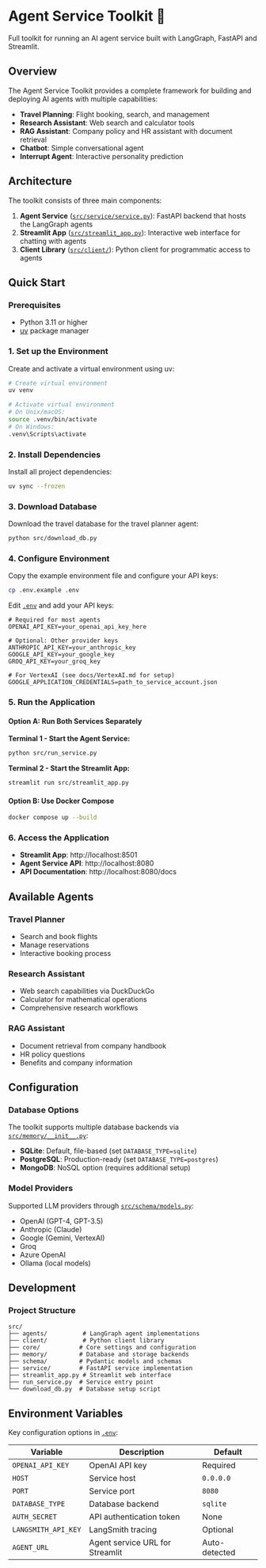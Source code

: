 # Agent Service Toolkit 🧰

Full toolkit for running an AI agent service built with LangGraph, FastAPI and Streamlit.

## Overview

The Agent Service Toolkit provides a complete framework for building and deploying AI agents with multiple capabilities:

- **Travel Planning**: Flight booking, search, and management
- **Research Assistant**: Web search and calculator tools
- **RAG Assistant**: Company policy and HR assistant with document retrieval
- **Chatbot**: Simple conversational agent
- **Interrupt Agent**: Interactive personality prediction

## Architecture

The toolkit consists of three main components:

1. **Agent Service** ([`src/service/service.py`](src/service/service.py)): FastAPI backend that hosts the LangGraph agents
2. **Streamlit App** ([`src/streamlit_app.py`](src/streamlit_app.py)): Interactive web interface for chatting with agents
3. **Client Library** ([`src/client/`](src/client/)): Python client for programmatic access to agents

## Quick Start

### Prerequisites

- Python 3.11 or higher
- [uv](https://docs.astral.sh/uv/) package manager

### 1. Set up the Environment

Create and activate a virtual environment using uv:

```bash
# Create virtual environment
uv venv

# Activate virtual environment
# On Unix/macOS:
source .venv/bin/activate
# On Windows:
.venv\Scripts\activate
```

### 2. Install Dependencies

Install all project dependencies:

```bash
uv sync --frozen
```


### 3. Download Database

Download the travel database for the travel planner agent:

```bash
python src/download_db.py
```

### 4. Configure Environment

Copy the example environment file and configure your API keys:

```bash
cp .env.example .env
```

Edit [`.env`](.env) and add your API keys:

```env
# Required for most agents
OPENAI_API_KEY=your_openai_api_key_here

# Optional: Other provider keys
ANTHROPIC_API_KEY=your_anthropic_key
GOOGLE_API_KEY=your_google_key
GROQ_API_KEY=your_groq_key

# For VertexAI (see docs/VertexAI.md for setup)
GOOGLE_APPLICATION_CREDENTIALS=path_to_service_account.json
```

### 5. Run the Application

#### Option A: Run Both Services Separately

**Terminal 1 - Start the Agent Service:**
```bash
python src/run_service.py
```

**Terminal 2 - Start the Streamlit App:**
```bash
streamlit run src/streamlit_app.py
```

#### Option B: Use Docker Compose

```bash
docker compose up --build
```

### 6. Access the Application

- **Streamlit App**: http://localhost:8501
- **Agent Service API**: http://localhost:8080
- **API Documentation**: http://localhost:8080/docs

## Available Agents

### Travel Planner
- Search and book flights
- Manage reservations
- Interactive booking process

### Research Assistant
- Web search capabilities via DuckDuckGo
- Calculator for mathematical operations
- Comprehensive research workflows

### RAG Assistant
- Document retrieval from company handbook
- HR policy questions
- Benefits and company information

## Configuration

### Database Options

The toolkit supports multiple database backends via [`src/memory/__init__.py`](src/memory/__init__.py):

- **SQLite**: Default, file-based (set `DATABASE_TYPE=sqlite`)
- **PostgreSQL**: Production-ready (set `DATABASE_TYPE=postgres`)
- **MongoDB**: NoSQL option (requires additional setup)

### Model Providers

Supported LLM providers through [`src/schema/models.py`](src/schema/models.py):

- OpenAI (GPT-4, GPT-3.5)
- Anthropic (Claude)
- Google (Gemini, VertexAI)
- Groq
- Azure OpenAI
- Ollama (local models)

## Development

### Project Structure

```
src/
├── agents/          # LangGraph agent implementations
├── client/          # Python client library
├── core/           # Core settings and configuration
├── memory/         # Database and storage backends
├── schema/         # Pydantic models and schemas
├── service/        # FastAPI service implementation
├── streamlit_app.py # Streamlit web interface
├── run_service.py  # Service entry point
└── download_db.py  # Database setup script
```


## Environment Variables

Key configuration options in [`.env`](.env):

| Variable | Description | Default |
|----------|-------------|---------|
| `OPENAI_API_KEY` | OpenAI API key | Required |
| `HOST` | Service host | `0.0.0.0` |
| `PORT` | Service port | `8080` |
| `DATABASE_TYPE` | Database backend | `sqlite` |
| `AUTH_SECRET` | API authentication token | None |
| `LANGSMITH_API_KEY` | LangSmith tracing | Optional |
| `AGENT_URL` | Agent service URL for Streamlit | Auto-detected |
